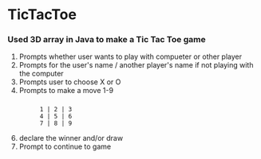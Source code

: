 # TicTacToe
### Used 3D array in Java to make a Tic Tac Toe game
1. Prompts whether user wants to play with compueter or other player
2. Prompts for the user's name / another player's name if not playing with the computer
3. Prompts user to choose X or O 
4. Prompts to make a move 1-9 
###
             1 | 2 | 3
             4 | 5 | 6
             7 | 8 | 9
      
6. declare the winner and/or draw 
7. Prompt to continue to game
